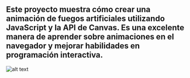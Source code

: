## Este proyecto muestra cómo crear una animación de fuegos artificiales utilizando JavaScript y la API de Canvas. Es una excelente manera de aprender sobre animaciones en el navegador y mejorar habilidades en programación interactiva.

![alt text](<animación completa.gif>)

